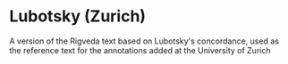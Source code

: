 # Lubotsky (Zurich)

A version of the Rigveda text based on Lubotsky's concordance, used as the reference text for the annotations added at the University of Zurich